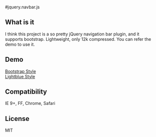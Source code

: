 #jquery.navbar.js

## What is it
I think this project is a so pretty jQuery navigation bar plugin, and it supports bootstrap. Lightweight, only 12k compressed. You can refer the demo to use it.

## Demo
[Bootstrap Style](http://htmlpreview.github.io/?https://github.com/zhaodabao/jquery.navbar.js/master/demo/demo.html)  
[Lightblue Style](http://htmlpreview.github.io/?https://github.com/zhaodabao/jquery.navbar.js/master/demo/demo2.html)

## Compatibility
IE 9+, FF, Chrome, Safari

## License
MIT
